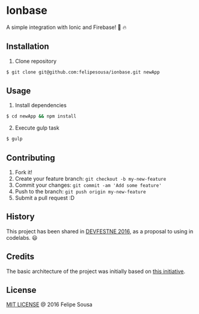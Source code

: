 # Ionbase

A simple integration with Ionic and Firebase! :gift: :fire: 

## Installation

1. Clone repository

```bash 
$ git clone git@github.com:felipesousa/ionbase.git newApp
```

## Usage

1. Install dependencies

```bash 
$ cd newApp && npm install
```

2. Execute gulp task

```bash 
$ gulp
```

## Contributing

1. Fork it!
2. Create your feature branch: `git checkout -b my-new-feature`
3. Commit your changes: `git commit -am 'Add some feature'`
4. Push to the branch: `git push origin my-new-feature`
5. Submit a pull request :D

## History

This project has been shared in [DEVFESTNE 2016](https://devfestne.com.br/), as a proposal to using in codelabs. :smiley:

## Credits

The basic architecture of the project was initially based on [this initiative](https://github.com/russiann/miojo/).

## License

[MIT LICENSE](https://github.com/felipesousa/ionbase/blob/master/LICENSE) @ 2016 Felipe Sousa

